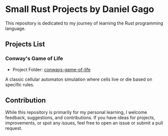 # Small Rust Projects by Daniel Gago

This repository is dedicated to my journey of learning the Rust programming language. 

## Projects List

### Conway's Game of Life

- Project Folder: [conways-game-of-life](conways-game-of-life)

A classic cellular automaton simulation where cells live or die based on specific rules.

## Contribution

While this repository is primarily for my personal learning, I welcome feedback, suggestions, and contributions. If you have ideas for projects, improvements, or spot any issues, feel free to open an issue or submit a pull request.
